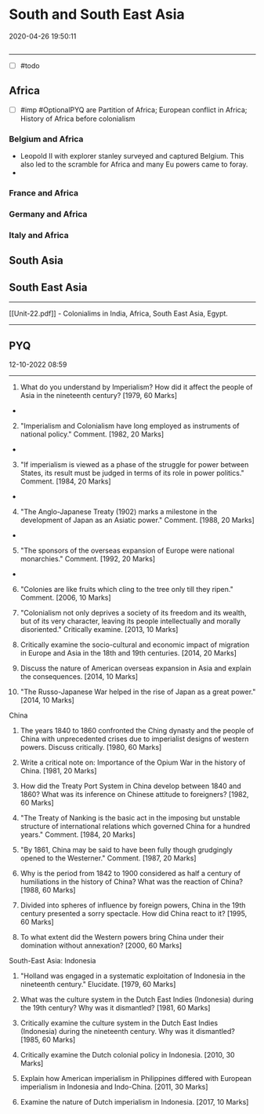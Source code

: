 # South and South East Asia
2020-04-26 19:50:11
```toc
```
---

- [ ] #todo 

## Africa
- [ ] #imp #OptionalPYQ are Partition of Africa; European conflict in Africa; History of Africa before colonialism 

### Belgium and Africa
- Leopold II with explorer stanley surveyed and captured Belgium. This also led to the scramble for Africa and many Eu powers came to foray.
-  

### France and Africa

### Germany and Africa

### Italy and Africa

## South Asia




## South East Asia




---
[[Unit-22.pdf]] - Colonialims in India, Africa, South East Asia, Egypt.

---

## PYQ
12-10-2022 08:59

---

1. What do you understand by Imperialism? How did it affect the people of Asia in the nineteenth century? [1979, 60 Marks]
-   





2. "Imperialism and Colonialism have long employed as instruments of national policy." Comment. [1982, 20 Marks]
-   







3. "If imperialism is viewed as a phase of the struggle for power between States, its result must be judged in terms of its role in power politics." Comment. [1984, 20 Marks]
-   







4. "The Anglo-Japanese Treaty (1902) marks a milestone in the development of Japan as an Asiatic power." Comment. [1988, 20 Marks]
-   







5. "The sponsors of the overseas expansion of Europe were national monarchies." Comment. [1992, 20 Marks]
-   







6. "Colonies are like fruits which cling to the tree only till they ripen." Comment. [2006, 10 Marks]








7. "Colonialism not only deprives a society of its freedom and its wealth, but of its very character, leaving its people intellectually and morally disoriented." Critically examine. [2013, 10 Marks]






8. Critically examine the socio-cultural and economic impact of migration in Europe and Asia in the 18th and 19th centuries. [2014, 20 Marks]






9. Discuss the nature of American overseas expansion in Asia and explain the consequences. [2014, 10 Marks]






10. "The Russo-Japanese War helped in the rise of Japan as a great power." [2014, 10 Marks]

China


1. The years 1840 to 1860 confronted the Ching dynasty and the people of China with unprecedented crises due to imperialist designs of western powers. Discuss critically. [1980, 60 Marks]








2. Write a critical note on: Importance of the Opium War in the history of China. [1981, 20 Marks]








3. How did the Treaty Port System in China develop between 1840 and 1860? What was its inference on Chinese attitude to foreigners? [1982, 60 Marks]








4. "The Treaty of Nanking is the basic act in the imposing but unstable structure
of international relations which governed China for a hundred years." Comment. [1984, 20 Marks]








5. "By 1861, China may be said to have been fully though grudgingly opened to the Westerner."
Comment. [1987, 20 Marks]








6. Why is the period from 1842 to 1900 considered as half a century of humiliations in the history of China? What was the reaction of China? [1988, 60 Marks]








7. Divided into spheres of influence by foreign powers, China in the 19th century presented a sorry
spectacle. How did China react to it? [1995, 60 Marks]








8. To what extent did the Western powers bring China under their domination without annexation?
[2000, 60 Marks]


South-East Asia: Indonesia


1. "Holland was engaged in a systematic exploitation of Indonesia in the nineteenth century." Elucidate.
[1979, 60 Marks]








2. What was the culture system in the Dutch East Indies (Indonesia) during the 19th century? Why was it dismantled? [1981, 60 Marks]








3. Critically examine the culture system in the Dutch East Indies (Indonesia) during the nineteenth century. Why was it dismantled? [1985, 60 Marks]








4. Critically examine the Dutch colonial policy in Indonesia. [2010, 30 Marks]








5. Explain how American imperialism in Philippines differed with European imperialism in Indonesia and Indo-China. [2011, 30 Marks]




6. Examine the nature of Dutch imperialism in Indonesia. [2017, 10 Marks]